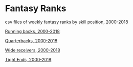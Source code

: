 # Fantasy Ranks
csv files of weekly fantasy ranks by skill position, 2000-2018

[Running backs, 2000-2018](https://github.com/friscojosh/fantasy_ranks/blob/master/data/ranks_RB.csv)

[Quarterbacks, 2000-2018](https://github.com/friscojosh/fantasy_ranks/blob/master/data/ranks_QB.csv)

[Wide receivers, 2000-2018](https://github.com/friscojosh/fantasy_ranks/blob/master/data/ranks_WR.csv)

[Tight Ends, 2000-2018](https://github.com/friscojosh/fantasy_ranks/blob/master/data/ranks_TE.csv)
